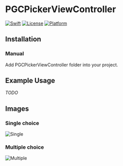 # PGCPickerViewController

[![Swift](https://img.shields.io/badge/swift-5.0-orange.svg?style=flat)](https://developer.apple.com/swift/)
[![License](https://img.shields.io/badge/license-MIT-71787A.svg)](https://tldrlegal.com/license/mit-license)
[![Platform](https://img.shields.io/badge/platform-ios-lightgrey.svg)](https://developer.apple.com/ios/)

## Installation

### Manual

Add PGCPickerViewController folder into your project.

## Example Usage

*TODO*

## Images

### Single choice

![Single](https://github.com/aguilarpgc/PGCPickerController/blob/master/Images/simple.gif)

### Multiple choice

![Multiple](https://github.com/aguilarpgc/PGCPickerController/blob/master/Images/multiple.gif)
